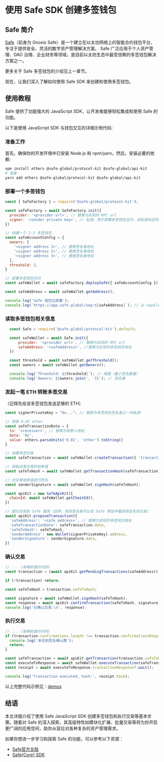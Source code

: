 # 使用 Safe SDK 创建多签钱包

## Safe 简介

[Safe](https://app.safe.global/)（前身为 Gnosis Safe）是一个建立在以太坊网络上的智能合约钱包平台，专注于提供安全、灵活的数字资产管理解决方案。
Safe 广泛应用于个人资产管理、DAO 治理、企业财务等领域，是目前以太坊生态中最受信赖的多签钱包解决方案之一。

更多关于 Safe 多签钱包的介绍见上一章节。

现在，让我们深入了解如何使用 Safe SDK 来创建和使用多签钱包。

## 使用教程

Safe 提供了功能强大的 JavaScript SDK，让开发者能够轻松集成和使用 Safe 的功能。

以下是使用 JavaScript SDK 与钱包交互的详细示例代码:

### 准备工作

首先，确保你的开发环境中已安装 Node.js 和 npm/yarn。然后，安装必要的依赖:

```bash
npm install ethers @safe-global/protocol-kit @safe-global/api-kit
# 或者
yarn add ethers @safe-global/protocol-kit @safe-global/api-kit
```

### 部署一个多签钱包
```javascript
const { SafeFactory } = require('@safe-global/protocol-kit');

const safeFactory = await SafeFactory.init({
  provider: '<provider url>', // 替换为实际的 RPC url
  signer: '<sender private key>', // 私钥，用于部署多签钱包合约，该私钥对应的账户不一定是多签的签名者
})

// 创建一个 2-3 多签钱包
const safeAccountConfig = {
  owners: [
    '<signer address 1>', // 替换签名者地址
    '<signer address 2>', // 替换签名者地址
    '<signer address 3>', // 替换签名者地址
  ],
  threshold: 2, 
}

// 部署多签钱包合约
const safeWallet = await safeFactory.deploySafe({ safeAccountConfig });

const safeAddress = await safeWallet.getAddress();

console.log('Safe 钱包已部署');
console.log(`https://app.safe.global/sep:${safeAddress}`); // 以 sepolia 为例
```

### 读取多签钱包相关信息
```javascript
  const Safe = require('@safe-global/protocol-kit').default;

  const safeWallet = await Safe.init({
      provider: '<provider url>', // 替换为实际的 RPC url
      safeAddress: '<safeAddress>', //替换为实际的多签钱包地址
  })

  const threshold = await safeWallet.getThreshold();
  const owners = await safeWallet.getOwners();

  console.log(`Threshold: ${threshold}`); // 阈值（最小签名数量）
  console.log(`Owners: ${owners.join(', ')}`); // 签名者
```

### 发起一笔 ETH 转账多签交易

（记得先给该多签钱包发送足够的 ETH）
```javascript
const signerPrivateKey = "0x..."; // 替换为多签钱包签名者之一的私钥

// 转账 0.01 ether
const safeTransactionData = {
  to: '<receiver>', // 替换为收款人地址
  data: '0x',
  value: ethers.parseUnits('0.01', 'ether').toString()
}

// 创建多签交易
const safeTransaction = await safeWallet.createTransaction({ 'transactions': [safeTransactionData] });

// 获取这笔交易的哈希值
const safeTxHash = await safeWallet.getTransactionHash(safeTransaction);

// 对交易哈希值进行签名
const senderSignature = await safeWallet.signHash(safeTxHash);

const apiKit = new SafeApiKit({
  chainId: await safeWallet.getChainId(),
})

// 提交交易到 Safe 服务（这样，其他签名者可以在 Safe 网站中看到待签名的交易）
await apiKit.proposeTransaction({
  'safeAddress': '<safe address>', // 替换为实际的多签钱包地址
  'safeTransactionData': safeTransaction.data,
  'safeTxHash': safeTxHash,
  'senderAddress': new Wallet(signerPrivateKey).address,
  'senderSignature': senderSignature.data,
})
```

### 确认交易

```javascript
// ... (省略前面的代码)
const transaction = (await apiKit.getPendingTransactions(safeAddress)).results[0];

if (!transaction) return;

const safeTxHash = transaction.safeTxHash;

const signature = await safeWallet.signHash(safeTxHash);
const response = await apiKit.confirmTransaction(safeTxHash, signature.data);
console.log('已确认交易:\n', response);
```

### 执行交易

```javascript
// ... (省略前面的代码)
if (transaction.confirmations.length !== transaction.confirmationsRequired) {
  console.log('未达到签名确认数');
  return;
}

const safeTransaction = await apiKit.getTransaction(transaction.safeTxHash);
const executeTxResponse = await safeWallet.executeTransaction(safeTransaction);
const receipt = await executeTxResponse.transactionResponse?.wait();

console.log('Transaction executed, hash:', receipt.hash);
```

以上完整代码示例见：[demos](https://github.com/0xdwong/web3-practice/blob/main/src/gnosis_safe/README.md)


## 结语
本文详细介绍了使用 Safe JavaScript SDK 创建多签钱包和执行交易等基本步骤。随着对 Safe 的深入探索，其高级特性如模块化扩展、批量交易等将为你开启更广阔的应用空间，助你从容应对各种复杂的资产管理需求。

如果你想进一步学习和探索 Safe 的功能，可以参考以下资源：

- [Safe官方文档](https://docs.safe.global/)
- [Safe{Core} SDK](https://docs.safe.global/sdk/overview)